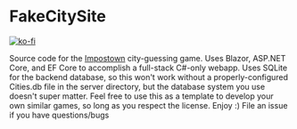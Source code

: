 # FakeCitySite
[![ko-fi](https://ko-fi.com/img/githubbutton_sm.svg)](https://ko-fi.com/G2G2C5N1O)

Source code for the [Impostown](https://impostown.net) city-guessing game. Uses Blazor, ASP.NET Core, and EF Core to accomplish a full-stack C#-only webapp. Uses SQLite for the backend database, so this won't work without a properly-configured Cities.db file in the server directory, but the database system you use doesn't super matter. Feel free to use this as a template to develop your own similar games, so long as you respect the license. Enjoy :) File an issue if you have questions/bugs
